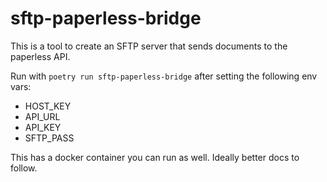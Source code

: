 # sftp-paperless-bridge

This is a tool to create an SFTP server that sends documents to the paperless API.

Run with `poetry run sftp-paperless-bridge` after setting the following env vars:

- HOST_KEY
- API_URL
- API_KEY
- SFTP_PASS

This has a docker container you can run as well. Ideally better docs to follow.
